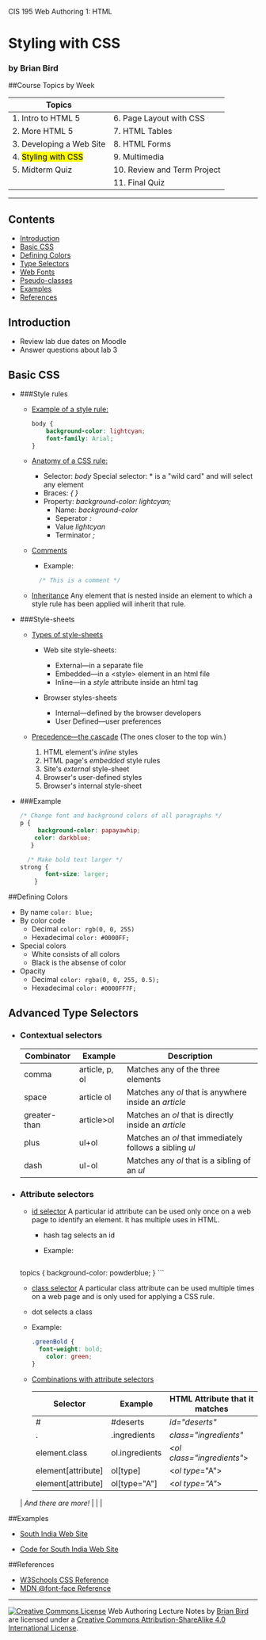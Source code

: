 CIS 195 Web Authoring 1: HTML 

# Styling with CSS

### by Brian Bird

##Course Topics by Week

| Topics                           |                             |
| -------------------------------- | --------------------------- |
| 1. Intro to HTML 5               | 6. Page Layout with CSS     |
| 2. More HTML 5                   | 7. HTML Tables              |
| 3. Developing a Web Site         | 8. HTML Forms               |
| 4. <mark>Styling with CSS</mark> | 9. Multimedia               |
| 5. Midterm Quiz                  | 10. Review and Term Project |
|                                  | 11. Final Quiz              |

<hr>

Contents
--------

-   [Introduction](#introduction)
-   [Basic CSS](#basic-css)
-   [Defining Colors](#defining_colors)
-   [Type Selectors](#type-selectors)
-   [Web Fonts](#web-fonts)
-   [Pseudo-classes](#pseudo-classes)
-   [Examples](#examples)
-   [References](#references)

## Introduction

-   Review lab due dates on Moodle
-   Answer questions about lab 3

## Basic CSS

- ###Style rules

  - <u>Example of a style rule:</u>

    ```css
    body {
    	background-color: lightcyan;
    	font-family: Arial;
    }
    ```

  - <u>Anatomy of a CSS rule:</u>

    - Selector: *body*
      Special selector: * is a "wild card" and will select any element
    - Braces: *{ }*
    - Property: *background-color: lightcyan;*
      - Name: *background-color*
      - Seperator  *:*
      - Value  *lightcyan*
      - Terminator  *;*
    
  - <u>Comments</u>

    - Example:
      
    ```css
      /* This is a comment */
    ```

  - <u>Inheritance</u>
    Any element that is nested inside an element to which a style rule has been applied will inherit that rule.

- ###Style-sheets

  - <u>Types of style-sheets</u>
    
    - Web site style-sheets:
      
      - External&mdash;in a separate file
      - Embedded&mdash;in a &lt;style&gt; element in an html file
      - Inline&mdash;in a *style* attribute inside an html tag
      
    - Browser styles-sheets
      
      - Internal&mdash;defined by the browser developers
      - User Defined&mdash;user preferences
      
    
  - <u>Precedence&mdash;the cascade</u>
    (The ones closer to the top win.)
    
      1. HTML element's *inline* styles
      2. HTML page's *embedded* style rules
      3. Site's *external* style-sheet
      4. Browser's user-defined styles
      5. Browser's internal style-sheet
    
    
  
- ###Example
  ```css
  /* Change font and background colors of all paragraphs */
  p {
       background-color: papayawhip;
      color: darkblue;
     }
  
    /* Make bold text larger */
  strong {
         font-size: larger;
      }
  ```
  
  

##Defining Colors

* By name
  `color: blue;`
* By color code
  * Decimal
    `color: rgb(0, 0, 255)`
  * Hexadecimal
    `color: #0000FF;`
* Special colors
  * White consists of all colors
  * Black is the absense of color
* Opacity
  * Decimal
    `color: rgba(0, 0, 255, 0.5);`
  * Hexadecimal
    `color: #0000FF7F;`


## Advanced Type Selectors

- ### Contextual selectors

  | Combinator   | Example        | Description                                             |
  | ------------ | -------------- | ------------------------------------------------------- |
  | comma        | article, p, ol | Matches any of the three elements                       |
  | space        | article ol     | Matches any *ol* that is anywhere inside an *article*   |
  | greater-than | article>ol     | Matches an *ol* that is directly inside an *article*    |
  | plus         | ul+ol          | Matches an *ol* that immediately follows a sibling *ul* |
  | dash         | ul-ol          | Matches any *ol* that is a sibling of an *ul*           |

  

- ### Attribute selectors

  - <u>id selector</u>
    A particular id attribute can be used only once on a web page to identify an element. It has multiple uses in HTML.

    - hash tag selects an id
    
    - Example:
      
      ```css
  topics {
          background-color: powderblue;
      }
      ```
    
  - <u>class selector</u>
    A particular class attribute can be used multiple times on a web page and is only used for applying a CSS rule.
  
  - dot selects a class
    
  - Example:
    
      ```css
      .greenBold {
        font-weight: bold;
          color: green;
      }
      ```
      
  - <u>Combinations with attribute selectors</u>
  
    | Selector              | Example        | HTML Attribute that it matches   |
    | --------------------- | -------------- | -------------------------------- |
    | #                     | &#35;deserts   | *id="deserts"*                   |
    | .                     | .ingredients   | *class="ingredients"*            |
    | element.class         | ol.ingredients | *&lt;ol class="ingredients"*&gt; |
    | element[attribute]    | ol[type]       | &lt;*ol type*="A"&gt;            |
    | element[attribute]    | ol[type="A"]   | &lt;*ol type="A"*&gt;            |
  | *And there are more!* |                |                                  |
    

##Examples

* [South India Web Site](https://lcc-cit.github.io/CIS195-Demos/Unit03/Finished/Index.htm)

* [Code for South India Web Site](https://github.com/LCC-CIT/CIS195-Demos/tree/master/Unit03)

##References

* [W3Schools CSS Reference](https://www.w3schools.com/cssref/)
* [MDN @font-face Reference](https://developer.mozilla.org/en-US/docs/Web/CSS/%40font-face)

------

[![Creative Commons License](https://i.creativecommons.org/l/by-sa/4.0/88x31.png)](http://creativecommons.org/licenses/by-sa/4.0/) Web Authoring Lecture Notes by [Brian Bird](https://profbird.online) are licensed under a [Creative Commons Attribution-ShareAlike 4.0 International License](http://creativecommons.org/licenses/by-sa/4.0/). 

